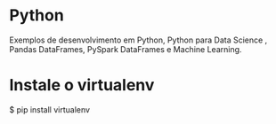 # Python

Exemplos de desenvolvimento em Python, Python para Data Science , Pandas DataFrames, PySpark DataFrames e Machine Learning.

# Instale o virtualenv

$ pip install virtualenv